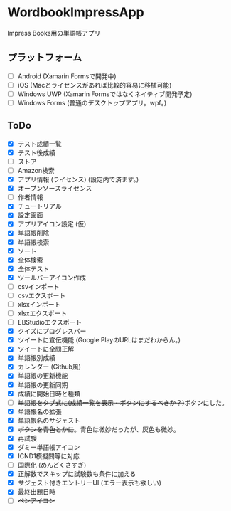 # WordbookImpressApp
Impress Books用の単語帳アプリ

## プラットフォーム
- [ ] Android (Xamarin Formsで開発中)
- [ ] iOS (Macとライセンスがあれば比較的容易に移植可能)
- [ ] Windows UWP (Xamarin Formsではなくネイティブ開発予定)
- [ ] Windows Forms (普通のデスクトップアプリ。wpf。)

## ToDo
- [x] テスト成績一覧
- [x] テスト後成績
- [ ] ストア
- [ ] Amazon検索
- [x] アプリ情報 (ライセンス) (設定内で済ます。)
- [x] オープンソースライセンス
- [ ] 作者情報
- [x] チュートリアル
- [x] 設定画面
- [x] アプリアイコン設定 (仮)
- [x] 単語帳削除
- [x] 単語帳検索
- [x] ソート
- [x] 全体検索
- [x] 全体テスト
- [x] ツールバーアイコン作成
- [ ] csvインポート
- [ ] csvエクスポート
- [ ] xlsxインポート
- [ ] xlsxエクスポート
- [ ] EBStudioエクスポート
- [x] クイズにプログレスバー
- [x] ツイートに宣伝機能 (Google PlayのURLはまだわからん。)
- [x] ツイートに全問正解
- [x] 単語帳別成績
- [x] カレンダー (Github風)
- [x] 単語帳の更新機能
- [x] 単語帳の更新同期
- [x] 成績に開始日時と種類
- [ ] ~~単語帳をタブ式に(成績一覧を表示・ボタンにするべきか？)~~ボタンにした。
- [x] 単語帳名の拡張
- [x] 単語帳名のサジェスト
- [x] ~~ボタンを青色とかに~~。青色は微妙だったが、灰色も微妙。
- [x] 再試験
- [x] ダミー単語帳アイコン
- [x] ICND1模擬問等に対応
- [ ] 国際化 (めんどくさすぎ)
- [x] 正解数でスキップに試験数も条件に加える
- [x] サジェスト付きエントリーUI (エラー表示も欲しい)
- [x] 最終出題日時
- [ ] ~~ペンアイコン~~

